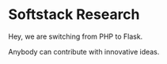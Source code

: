 # Softstack Research
Hey, we are switching from PHP to Flask. 

Anybody can contribute with innovative ideas. 
